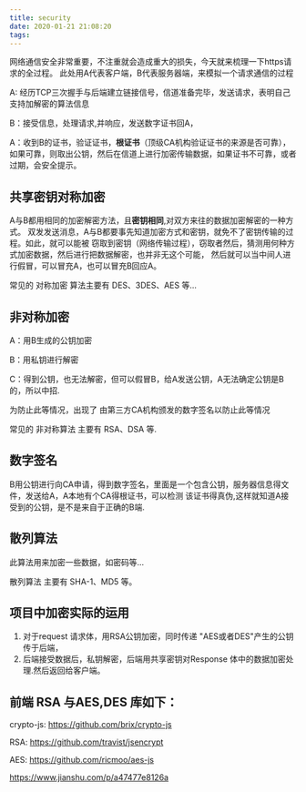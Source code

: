 ```yaml
---
title: security
date: 2020-01-21 21:08:20
tags:
---
```


网络通信安全非常重要，不注重就会造成重大的损失，今天就来梳理一下https请求的全过程。
此处用A代表客户端，B代表服务器端，来模拟一个请求通信的过程

A: 经历TCP三次握手与后端建立链接信号，信道准备完毕，发送请求，表明自己支持加解密的算法信息

B：接受信息，处理请求,并响应，发送数字证书回A，

A：收到B的证书，验证证书，**根证书**（顶级CA机构验证证书的来源是否可靠），如果可靠，则取出公钥，然后在信道上进行加密传输数据，如果证书不可靠，或者过期，会安全提示。

## 共享密钥对称加密

A与B都用相同的加密解密方法，且**密钥相同**,对双方来往的数据加密解密的一种方式。
双发发送消息，A与B都要事先知道加密方式和密钥，就免不了密钥传输的过程。如此，就可以能被
窃取到密钥（网络传输过程），窃取者然后，猜测用何种方式加密数据，然后进行把数据解密，也并非无这个可能，
然后就可以当中间人进行假冒，可以冒充A，也可以冒充B回应A。

常见的 对称加密 算法主要有 DES、3DES、AES 等...

## 非对称加密

A：用B生成的公钥加密

B：用私钥进行解密

C：得到公钥，也无法解密，但可以假冒B，给A发送公钥，A无法确定公钥是B的，所以中招.

为防止此等情况，出现了
由第三方CA机构颁发的数字签名以防止此等情况

常见的 非对称算法 主要有 RSA、DSA 等.

## 数字签名
B用公钥进行向CA申请，得到数字签名，里面是一个包含公钥，服务器信息得文件，发送给A，A本地有个CA得根证书，可以检测
该证书得真伪,这样就知道A接受到的公钥，是不是来自于正确的B端.


## 散列算法
此算法用来加密一些数据，如密码等...

散列算法 主要有 SHA-1、MD5 等。


## 项目中加密实际的运用

1. 对于request 请求体，用RSA公钥加密，同时传递 "AES或者DES"产生的公钥传于后端，
2. 后端接受数据后，私钥解密，后端用共享密钥对Response 体中的数据加密处理.然后返回给客户端。

## 前端 RSA 与AES,DES 库如下：

crypto-js: https://github.com/brix/crypto-js

RSA: https://github.com/travist/jsencrypt

AES: https://github.com/ricmoo/aes-js

https://www.jianshu.com/p/a47477e8126a
